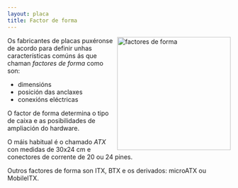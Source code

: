 ```yaml
---
layout: placa
title: Factor de forma
---
```



   <img style="float:right" height="256px"  alt="factores de forma" height="256px" src="/imaxes/formfactors.jpg">

Os fabricantes de placas puxéronse de acordo para definir unhas características comúns ás que chaman _factores de forma_ como son:
* dimensións
* posición das anclaxes
* conexións eléctricas

O factor de forma determina o tipo de caixa e as posibilidades de ampliación do hardware.

O máis habitual é o chamado *ATX* con medidas de 30x24 cm e conectores de corrente de 20 ou 24 pines.
 <!-- O documento técnico que o define está [aquí](https://www.formfactors.org/developer/specs/atx2_1.pdf). -->

Outros factores de forma son ITX, BTX e os derivados: microATX ou MobileITX.
